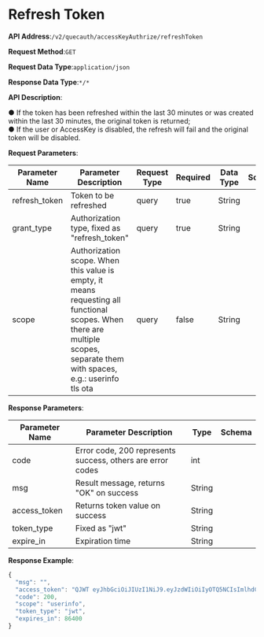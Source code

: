# Refresh Token


**API Address**:`/v2/quecauth/accessKeyAuthrize/refreshToken`


**Request Method**:`GET`


**Request Data Type**:`application/json`

**Response Data Type**:`*/*`

**API Description**:

● If the token has been refreshed within the last 30 minutes or was created within the last 30 minutes, the original token is returned;<br />
● If the user or AccessKey is disabled, the refresh will fail and the original token will be disabled.

**Request Parameters**:


| Parameter Name  | Parameter Description                                         | Request Type | Required | Data Type | Schema |
| --------------- | ------------------------------------------------------------- | ------------ | -------- | --------- | ------ |
| refresh_token   | Token to be refreshed                                         | query        | true     | String    |        |
| grant_type      | Authorization type, fixed as "refresh_token"                  | query        | true     | String    |        |
| scope           | Authorization scope. When this value is empty, it means requesting all functional scopes. When there are multiple scopes, separate them with spaces, e.g.: userinfo tls ota | query | false | String    |        |


**Response Parameters**:


| Parameter Name | Parameter Description                           | Type   | Schema |
| -------------- | ----------------------------------------------- | ------ | ------ |
| code           | Error code, 200 represents success, others are error codes | int    |        |
| msg            | Result message, returns "OK" on success         | String |        |
| access_token   | Returns token value on success                  | String |        |
| token_type     | Fixed as "jwt"                                  | String |        |
| expire_in      | Expiration time                                 | String |        |

**Response Example**:

```javascript
{
  "msg": "",
  "access_token": "QJWT eyJhbGciOiJIUzI1NiJ9.eyJzdWIiOiIyOTQ5NCIsImlhdCI6MTYxODQ3Mjk2MiwianRpIjoiYjVhMmRhNjgtMzI0Ni00ZWRjLWEwZTktOTEyZjdjMDFkMmMzIiwidXR5IjoicGVyIiwiZXhwIjoxNjE4NTU5MzYyLCJhbSI6IkFjY2Vzc0tleSIsInNwIjoiIn0.JUQjUKlaDepazh7JssvRZKDiA1UL83VK8WECj86TI_I",
  "code": 200,
  "scope": "userinfo",
  "token_type": "jwt",
  "expires_in": 86400
}
```